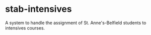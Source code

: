 # stab-intensives
A system to handle the assignment of St. Anne's-Belfield students to intensives courses.
